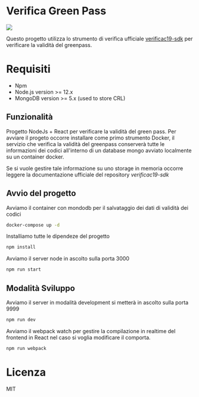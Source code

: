 # Verifica Green Pass

  <img  src="https://img.shields.io/npm/v/npm" />  

Questo progetto utilizza lo strumento di verifica ufficiale [verificac19-sdk](https://github.com/italia/verificac19-sdk) per verificare la validità del greenpass.

# Requisiti

- Npm 
- Node.js version >= 12.x
- MongoDB version >= 5.x (used to store CRL)

  
## Funzionalità
Progetto NodeJs + React per verificare la validità del green pass.
Per avviare il progeto occorre installare come primo strumento Docker, il servizio che verifica la validità del greenpass conserverà tutte le informazioni dei codici all'interno di un database mongo avviato localmente su un container docker.

 Se si vuole gestire tale informazione su uno storage in memoria occorre leggere la documentazione ufficiale del repository *verificac19-sdk*

## Avvio del progetto

Avviamo il container con mondodb per il salvataggio dei dati di validità dei codici
```sh 
docker-compose up -d 
```

Installiamo tutte le dipendeze del progetto 
```sh
npm install
```
Avviamo il server node in ascolto sulla porta 3000
```sh
npm run start
```

## Modalità Sviluppo
Avviamo il server in modalità development si metterà in ascolto sulla porta 9999
```sh
npm run dev
```  
Avviamo il webpack watch per gestire la compilazione in realtime del frontend in React nel caso si voglia modificare il comporta.
```sh
npm run webpack
```

# Licenza
MIT